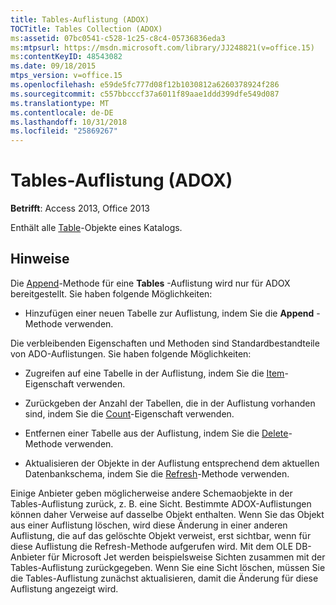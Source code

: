 ```yaml
---
title: Tables-Auflistung (ADOX)
TOCTitle: Tables Collection (ADOX)
ms:assetid: 07bc0541-c528-1c25-c8c4-05736836eda3
ms:mtpsurl: https://msdn.microsoft.com/library/JJ248821(v=office.15)
ms:contentKeyID: 48543082
ms.date: 09/18/2015
mtps_version: v=office.15
ms.openlocfilehash: e59de5fc777d08f12b1030812a6260378924f286
ms.sourcegitcommit: c557bbcccf37a6011f89aae1ddd399dfe549d087
ms.translationtype: MT
ms.contentlocale: de-DE
ms.lasthandoff: 10/31/2018
ms.locfileid: "25869267"
---
```

# <a name="tables-collection-adox"></a>Tables-Auflistung (ADOX)


**Betrifft**: Access 2013, Office 2013

Enthält alle [Table](table-object-adox.md)-Objekte eines Katalogs.

## <a name="remarks"></a>Hinweise

Die [Append](append-method-adox-tables.md)-Methode für eine **Tables** -Auflistung wird nur für ADOX bereitgestellt. Sie haben folgende Möglichkeiten:

  - Hinzufügen einer neuen Tabelle zur Auflistung, indem Sie die **Append** -Methode verwenden.

Die verbleibenden Eigenschaften und Methoden sind Standardbestandteile von ADO-Auflistungen. Sie haben folgende Möglichkeiten:

  - Zugreifen auf eine Tabelle in der Auflistung, indem Sie die [Item](item-property-ado.md)-Eigenschaft verwenden.

  - Zurückgeben der Anzahl der Tabellen, die in der Auflistung vorhanden sind, indem Sie die [Count](count-property-ado.md)-Eigenschaft verwenden.

  - Entfernen einer Tabelle aus der Auflistung, indem Sie die [Delete](delete-method-adox-collections.md)-Methode verwenden.

  - Aktualisieren der Objekte in der Auflistung entsprechend dem aktuellen Datenbankschema, indem Sie die [Refresh](refresh-method-ado.md)-Methode verwenden.

Einige Anbieter geben möglicherweise andere Schemaobjekte in der Tables-Auflistung zurück, z. B. eine Sicht. Bestimmte ADOX-Auflistungen können daher Verweise auf dasselbe Objekt enthalten. Wenn Sie das Objekt aus einer Auflistung löschen, wird diese Änderung in einer anderen Auflistung, die auf das gelöschte Objekt verweist, erst sichtbar, wenn für diese Auflistung die Refresh-Methode aufgerufen wird. Mit dem OLE DB-Anbieter für Microsoft Jet werden beispielsweise Sichten zusammen mit der Tables-Auflistung zurückgegeben. Wenn Sie eine Sicht löschen, müssen Sie die Tables-Auflistung zunächst aktualisieren, damit die Änderung für diese Auflistung angezeigt wird.

